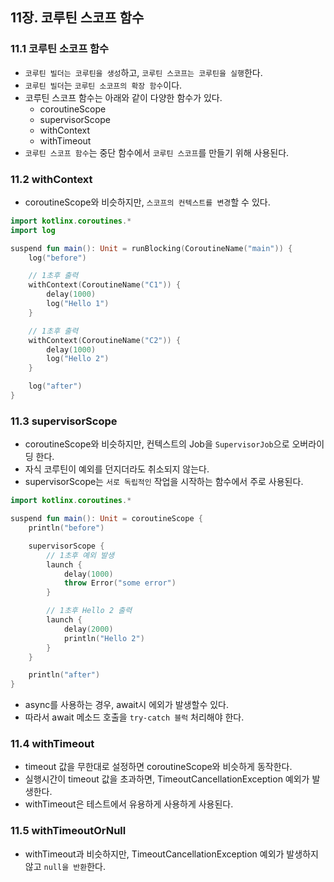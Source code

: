 ## 11장. 코루틴 스코프 함수

### 11.1 코루틴 소코프 함수

* `코루틴 빌더는 코루틴을 생성`하고, `코루틴 스코프는 코루틴을 실행`한다.
* `코루틴 빌더`는 `코루틴 소코프의 확장 함수`이다.
* 코루틴 스코프 함수는 아래와 같이 다양한 함수가 있다.
    * coroutineScope
    * supervisorScope
    * withContext
    * withTimeout
* `코루틴 스코프 함수`는 중단 함수에서 `코루틴 스코프`를 만들기 위해 사용된다.

### 11.2 withContext

* coroutineScope와 비슷하지만, `스코프의 컨텍스트를 변경`할 수 있다.
```kotlin
import kotlinx.coroutines.*
import log

suspend fun main(): Unit = runBlocking(CoroutineName("main")) {
    log("before")

    // 1초후 출력
    withContext(CoroutineName("C1")) {
        delay(1000)
        log("Hello 1")
    }

    // 1초후 출력
    withContext(CoroutineName("C2")) {
        delay(1000)
        log("Hello 2")
    }

    log("after")
}
```

### 11.3 supervisorScope

* coroutineScope와 비슷하지만, 컨텍스트의 Job을 `SupervisorJob`으로 오버라이딩 한다.
* 자식 코루틴이 예외를 던지더라도 취소되지 않는다.
* supervisorScope는 `서로 독립적인` 작업을 시작하는 함수에서 주로 사용된다.
```kotlin
import kotlinx.coroutines.*

suspend fun main(): Unit = coroutineScope {
    println("before")

    supervisorScope {
        // 1초후 예외 발생
        launch {
            delay(1000)
            throw Error("some error")
        }

        // 1초후 Hello 2 출력
        launch {
            delay(2000)
            println("Hello 2")
        }
    }

    println("after")
}
```
* async를 사용하는 경우, await시 에외가 발생할수 있다.
* 따라서 await 메소드 호출을 `try-catch 블럭` 처리해야 한다.

### 11.4 withTimeout

* timeout 값을 무한대로 설정하면 coroutineScope와 비슷하게 동작한다.
* 실행시간이 timeout 값을 초과하면, TimeoutCancellationException 예외가 발생한다.
* withTimeout은 테스트에서 유용하게 사용하게 사용된다.

### 11.5 withTimeoutOrNull

* withTimeout과 비슷하지만, TimeoutCancellationException 예외가 발생하지 않고 `null을 반환`한다.